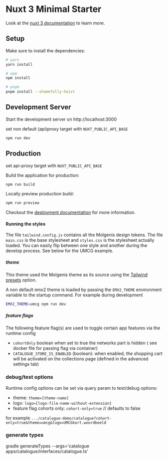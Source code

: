 # Nuxt 3 Minimal Starter

Look at the [nuxt 3 documentation](https://v3.nuxtjs.org) to learn more.

## Setup

Make sure to install the dependencies:

```bash
# yarn
yarn install

# npm
npm install

# pnpm
pnpm install --shamefully-hoist
```

## Development Server

Start the development server on http://localhost:3000

set non default (api)proxy target with
`NUXT_PUBLIC_API_BASE`

```bash
npm run dev
```

## Production

set api-proxy target with
`NUXT_PUBLIC_API_BASE`

Build the application for production:

```bash
npm run build
```

Locally preview production build:

```bash
npm run preview
```

Checkout the [deployment documentation](https://v3.nuxtjs.org/guide/deploy/presets) for more information.

#### Running the styles

The file `tailwind.config.js` contains all the Molgenis design tokens. The file `main.css` is the base stylesheet and `styles.css` is the stylesheet actually loaded. You can easily flip between one style and another during the develop process. See below for the UMCG example.

##### theme

This theme used the Molgenis theme as its source using the [Tailwind presets](https://tailwindcss.com/docs/presets) option.

A non default emx2 theme is loaded by passing the `EMX2_THEME` environment variable to the startup command.
For example during development

```sh
EMX2_THEME=umcg npm run dev
```

##### feature flags

The following feature flag(s) are used to toggle certain app features via the runtime config

- `cohortOnly` boolean when set to true the networks part is hidden ( see docker file for passing flag via container)
- `CATALOGUE_STORE_IS_ENABLED` (boolean): when enabled, the shopping cart will be activated on the collections page (defined in the advanced settings tab)

### debug/test options

Runtime config options can be set via query param to test/debug options:

- theme: `theme=[theme-name]`
- logo: `logo=[logo-file-name-without-extension]`
- feature flag cohorts only: `cohort-only=true` // defaults to false

for example `.../catalogue-demo/catalogue?cohort-only=true&theme=umcg&logo=UMCGkort.woordbeeld`

### generate types

gradle generateTypes --args='catalogue apps/catalogue/interfaces/catalogue.ts'
